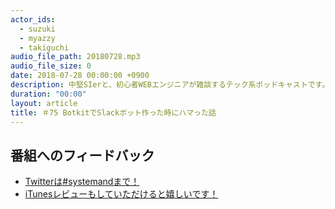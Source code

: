 ```yaml
---
actor_ids:
  - suzuki
  - myazzy
  - takiguchi
audio_file_path: 20180728.mp3
audio_file_size: 0
date: 2018-07-28 00:00:00 +0900
description: 中堅SIerと、初心者WEBエンジニアが雑談するテック系ポッドキャストです。
duration: "00:00"
layout: article
title: ＃75 BotkitでSlackボット作った時にハマった話
---
```

## 番組へのフィードバック
* [Twitterは#systemandまで！](https://twitter.com/search?q=%23systemand)
* [iTunesレビューもしていただけると嬉しいです！](https://itunes.apple.com/jp/podcast/systemand-online/id1205168408?mt=2)

